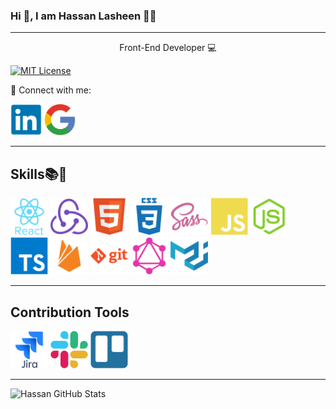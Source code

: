 ### Hi 👋, I am Hassan Lasheen 👨‍💻
___
<p align="center">
Front-End Developer 💻
</p>

[![MIT License](https://img.shields.io/github/followers/HassanLasheenn?style=social)](https://img.shields.io/github/followers/HassanLasheenn?style=social)


💬 Connect with me:

[<img src='https://github.com/devicons/devicon/blob/master/icons/linkedin/linkedin-original.svg' alt='linkedin' width='50' />](https://www.linkedin.com/in/hassan-lasheen-25aa961a2/)
[<img src='https://github.com/devicons/devicon/blob/master/icons/google/google-original.svg' alt='google' width='50' />](hlasheen21@gmail.com)

___

## Skills📚📝

<p float="left">
  <img src="https://github.com/devicons/devicon/blob/master/icons/react/react-original-wordmark.svg" width="60" />
  <img src="https://github.com/devicons/devicon/blob/master/icons/redux/redux-original.svg" width="60" /> 
  <img src="https://github.com/devicons/devicon/blob/master/icons/html5/html5-original.svg" width="60" />
  <img src="https://github.com/devicons/devicon/blob/master/icons/css3/css3-plain-wordmark.svg" width="60" />
  <img src="https://github.com/devicons/devicon/blob/master/icons/sass/sass-original.svg" width="60" />
  <img src="https://github.com/devicons/devicon/blob/master/icons/javascript/javascript-plain.svg" width="60" />
  <img src="https://github.com/devicons/devicon/blob/master/icons/nodejs/nodejs-plain.svg" width="60" />
  <img src="https://github.com/devicons/devicon/blob/master/icons/typescript/typescript-original.svg" width="60" />
  <img src="https://github.com/devicons/devicon/blob/master/icons/firebase/firebase-plain.svg" width="60" />
  <img src="https://github.com/devicons/devicon/blob/master/icons/git/git-plain-wordmark.svg" width="60" />
  <img src="https://github.com/devicons/devicon/blob/master/icons/graphql/graphql-plain.svg" width="60" />
  <img src="https://github.com/devicons/devicon/blob/master/icons/materialui/materialui-original.svg" width="60" />
</p>

___

## Contribution Tools 
<p float="left"> 
  <img src="https://github.com/devicons/devicon/blob/master/icons/jira/jira-original-wordmark.svg" width="60" />
  <img src="https://github.com/devicons/devicon/blob/master/icons/slack/slack-original.svg" width="60" />
  <img src="https://github.com/devicons/devicon/blob/master/icons/trello/trello-plain.svg" width="60" />
</p>

___

![Hassan GitHub Stats](https://github-readme-stats.vercel.app/api?username=hassanlasheenn&show_icons=true)
  

